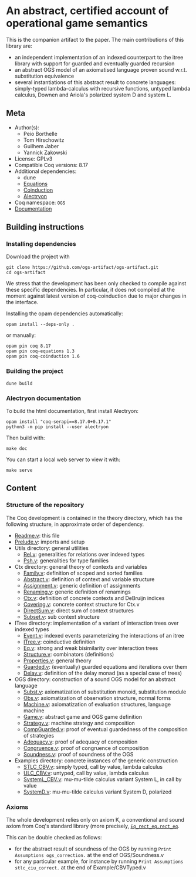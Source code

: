 # An abstract, certified account of operational game semantics

This is the companion artifact to the paper. The main contributions of
this library are:

- an independent implementation of an indexed counterpart to the itree
  library with support for guarded and eventually guarded recursion
- an abstract OGS model of an axiomatised language proven sound w.r.t.
  substitution equivalence
- several instantiations of this abstract result to concrete
  languages: simply-typed lambda-calculus with recursive functions,
  untyped lambda calculus, Downen and Ariola\'s polarized system D and
  system L.

## Meta

- Author(s):
  - Peio Borthelle
  - Tom Hirschowitz
  - Guilhem Jaber
  - Yannick Zakowski
- License: GPLv3
- Compatible Coq versions: 8.17
- Additional dependencies:
  - dune
  - [Equations](https://github.com/mattam82/Coq-Equations)
  - [Coinduction](https://github.com/damien-pous/coinduction)
  - [Alectryon](https://github.com/cpitclaudel/alectryon)
- Coq namespace: `OGS`
- [Documentation](https://ogs-artifact.github.io/ogs-artifact/Readme.html)

## Building instructions

### Installing dependencies

Download the project with

``` shell
git clone https://github.com/ogs-artifact/ogs-artifact.git
cd ogs-artifact
```

We stress that the development has been only checked to compile against
these specific dependencies. In particular, it does not compiled at the
moment against latest version of coq-coinduction due to major changes in
the interface.

Installing the opam dependencies automatically:

``` shell
opam install --deps-only .
```

or manually:

``` shell
opam pin coq 8.17
opam pin coq-equations 1.3
opam pin coq-coinduction 1.6
```

### Building the project

``` shell
dune build
```

### Alectryon documentation

To build the html documentation, first install Alectryon:

``` shell
opam install "coq-serapi==8.17.0+0.17.1"
python3 -m pip install --user alectryon
```

Then build with:

``` shell
make doc
```

You can start a local web server to view it with:

``` shell
make serve
```

## Content

### Structure of the repository

The Coq development is contained in the theory directory, which has the
following structure, in approximate order of dependency.

- [Readme.v](https://ogs-artifact.github.io/ogs-artifact/Readme.html): this file
- [Prelude.v](https://ogs-artifact.github.io/ogs-artifact/Prelude.html): imports and setup
- Utils directory: general utilities
  - [Rel.v](https://ogs-artifact.github.io/ogs-artifact/Rel.html): generalities for relations over indexed types
  - [Psh.v](https://ogs-artifact.github.io/ogs-artifact/Psh.html): generalities for type families
- Ctx directory: general theory of contexts and variables
  - [Family.v](https://ogs-artifact.github.io/ogs-artifact/Family.html): definition of scoped and sorted
    families
  - [Abstract.v](https://ogs-artifact.github.io/ogs-artifact/Abstract.html): definition of context and variable
    structure
  - [Assignment.v](https://ogs-artifact.github.io/ogs-artifact/Assignment.html): generic definition of
    assignments
  - [Renaming.v](https://ogs-artifact.github.io/ogs-artifact/Renaming.html): generic definition of renamings
  - [Ctx.v](https://ogs-artifact.github.io/ogs-artifact/Ctx.html): definition of concrete contexts and DeBruijn
    indices
  - [Covering.v](https://ogs-artifact.github.io/ogs-artifact/Covering.html): concrete context structure for
    Ctx.v
  - [DirectSum.v](https://ogs-artifact.github.io/ogs-artifact/DirectSum.html): direct sum of context structures
  - [Subset.v](https://ogs-artifact.github.io/ogs-artifact/Subset.html): sub context structure
- ITree directory: implementation of a variant of interaction trees
  over indexed types
  - [Event.v](https://ogs-artifact.github.io/ogs-artifact/Event.html): indexed events parameterizing the
    interactions of an itree
  - [ITree.v](https://ogs-artifact.github.io/ogs-artifact/ITree.html): coinductive definition
  - [Eq.v](https://ogs-artifact.github.io/ogs-artifact/Eq.html): strong and weak bisimilarity over interaction
    trees
  - [Structure.v](https://ogs-artifact.github.io/ogs-artifact/Structure.html): combinators (definitions)
  - [Properties.v](https://ogs-artifact.github.io/ogs-artifact/Properties.html): general theory
  - [Guarded.v](https://ogs-artifact.github.io/ogs-artifact/Guarded.html): (eventually) guarded equations and
    iterations over them
  - [Delay.v](https://ogs-artifact.github.io/ogs-artifact/Delay.html): definition of the delay monad (as a
    special case of trees)
- OGS directory: construction of a sound OGS model for an abstract
  language
  - [Subst.v](https://ogs-artifact.github.io/ogs-artifact/Subst.html): axiomatization of substitution monoid,
    substitution module
  - [Obs.v](https://ogs-artifact.github.io/ogs-artifact/Obs.html): axiomatization of observation structure,
    normal forms
  - [Machine.v](https://ogs-artifact.github.io/ogs-artifact/Machine.html): axiomatization of evaluation
    structures, language machine
  - [Game.v](https://ogs-artifact.github.io/ogs-artifact/Game.html): abstract game and OGS game definition
  - [Strategy.v](https://ogs-artifact.github.io/ogs-artifact/Strategy.html): machine strategy and composition
  - [CompGuarded.v](https://ogs-artifact.github.io/ogs-artifact/CompGuarded.html): proof of eventual guardedness
    of the composition of strategies
  - [Adequacy.v](https://ogs-artifact.github.io/ogs-artifact/Adequacy.html): proof of adequacy of composition
  - [Congruence.v](https://ogs-artifact.github.io/ogs-artifact/Congruence.html): proof of congruence of
    composition
  - [Soundness.v](https://ogs-artifact.github.io/ogs-artifact/Soundness.html): proof of soundness of the OGS
- Examples directory: concrete instances of the generic construction
  - [STLC_CBV.v](https://ogs-artifact.github.io/ogs-artifact/STLC_CBV.html): simply typed, call by value, lambda
    calculus
  - [ULC_CBV.v](https://ogs-artifact.github.io/ogs-artifact/ULC_CBV.html): untyped, call by value, lambda
    calculus
  - [SystemL_CBV.v](https://ogs-artifact.github.io/ogs-artifact/SystemL_CBV.html): mu-mu-tilde calculus variant
    System L, in call by value
  - [SystemD.v](https://ogs-artifact.github.io/ogs-artifact/SystemD.html): mu-mu-tilde calculus variant System
    D, polarized

### Axioms

The whole development relies only on axiom K, a conventional and sound
axiom from Coq\'s standard library (more precisely,
[`Eq_rect_eq.rect_eq`](https://coq.inria.fr/doc/V8.19.0/stdlib/Coq.Logic.Eqdep.html#Eq_rect_eq.eq_rect_eq).

This can be double checked as follows:

-   for the abstract result of soundness of the OGS by running
    `Print Assumptions ogs_correction.` at the end of OGS/Soundness.v
-   for any particular example, for instance by running
    `Print Assumptions stlc_ciu_correct.` at the end of
    Example/CBVTyped.v
